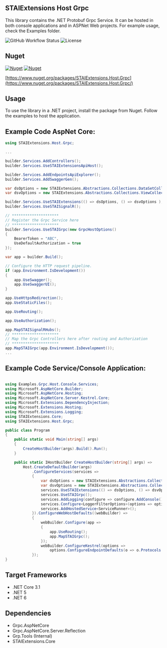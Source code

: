 ﻿## STAIExtensions Host Grpc

This library contains the .NET Protobuf Grpc Service. It can be hosted in both console applications
and in ASPNet Web projects. For example usage, check the Examples folder.

![GitHub Workflow Status](https://img.shields.io/github/workflow/status/TrevorMare/STAIExtensions/.NET?style=for-the-badge)
![License](https://img.shields.io/github/license/trevormare/staiextensions?style=for-the-badge)

## Nuget
[![Nuget](https://img.shields.io/nuget/v/STAIExtensions.Host.Grpc?style=for-the-badge)](https://www.nuget.org/packages/STAIExtensions.Host.Grpc/)
[![Nuget](https://img.shields.io/nuget/dt/STAIExtensions.Host.Grpc?style=for-the-badge)](https://www.nuget.org/packages/STAIExtensions.Host.Grpc/)

[https://www.nuget.org/packages/STAIExtensions.Host.Grpc](https://www.nuget.org/packages/STAIExtensions.Host.Grpc/)


## Usage

To use the library in a .NET project, install the package from Nuget. 
Follow the examples to host the application.


## Example Code AspNet Core:

```c#
using STAIExtensions.Host.Grpc;

...

builder.Services.AddControllers();
builder.Services.UseSTAIExtensionsApiHost();

builder.Services.AddEndpointsApiExplorer();
builder.Services.AddSwaggerGen();

var dsOptions = new STAIExtensions.Abstractions.Collections.DataSetCollectionOptions();
var dsvOptions = new STAIExtensions.Abstractions.Collections.ViewCollectionOptions(1000, false, true, TimeSpan.FromMinutes(2));

builder.Services.UseSTAIExtensions(() => dsOptions, () => dsvOptions );
builder.Services.UseSTAISignalR();

// *********************
// Register the Grpc Service here
// *********************
builder.Services.UseSTAIGrpc(new GrpcHostOptions()
{
    BearerToken = "ABC",
    UseDefaultAuthorization = true
});

var app = builder.Build();

// Configure the HTTP request pipeline.
if (app.Environment.IsDevelopment())
{
    app.UseSwagger();
    app.UseSwaggerUI();
}

app.UseHttpsRedirection();
app.UseStaticFiles();

app.UseRouting();

app.UseAuthorization();

app.MapSTAISignalRHubs();
// *********************
// Map the Grpc Controllers here after routing and Authorization
// *********************
app.MapSTAIGrpc(app.Environment.IsDevelopment());
...

```

## Example Code Service/Console Application:

```c#

using Examples.Grpc.Host.Console.Services;
using Microsoft.AspNetCore.Builder;
using Microsoft.AspNetCore.Hosting;
using Microsoft.AspNetCore.Server.Kestrel.Core;
using Microsoft.Extensions.DependencyInjection;
using Microsoft.Extensions.Hosting;
using Microsoft.Extensions.Logging;
using STAIExtensions.Core;
using STAIExtensions.Host.Grpc;

public class Program
{
    public static void Main(string[] args)
    {
        CreateHostBuilder(args).Build().Run();
    }

    public static IHostBuilder CreateHostBuilder(string[] args) =>
        Host.CreateDefaultBuilder(args)
            .ConfigureServices(services =>
            {
                var dsOptions = new STAIExtensions.Abstractions.Collections.DataSetCollectionOptions();
                var dsvOptions = new STAIExtensions.Abstractions.Collections.ViewCollectionOptions(1000, false, true, TimeSpan.FromMinutes(2));
                services.UseSTAIExtensions(() => dsOptions, () => dsvOptions);
                services.UseSTAIGrpc();
                services.AddLogging(configure => configure.AddConsole());
                services.Configure<LoggerFilterOptions>(options => options.MinLevel = LogLevel.Information);
                services.AddHostedService<ServiceRunner>();
            }).ConfigureWebHostDefaults((webBuilder) =>
            {
                webBuilder.Configure(app =>
                {
                    app.UseRouting();
                    app.MapSTAIGrpc();
                });
                webBuilder.ConfigureKestrel(options =>
                    options.ConfigureEndpointDefaults(o => o.Protocols = HttpProtocols.Http2));
            });
}

```

## Target Frameworks

- .NET Core 3.1
- .NET 5
- .NET 6

## Dependencies

- Grpc.AspNetCore
- Grpc.AspNetCore.Server.Reflection
- Grp.Tools (Internal)
- STAIExtensions.Core


